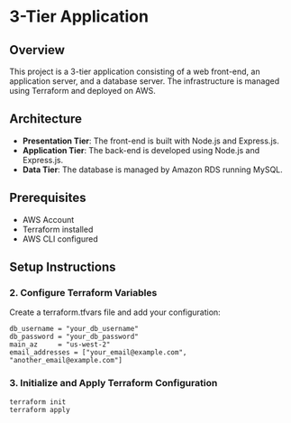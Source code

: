 # 3-Tier Application

## Overview
This project is a 3-tier application consisting of a web front-end, an application server, and a database server. The infrastructure is managed using Terraform and deployed on AWS.

## Architecture
- **Presentation Tier**: The front-end is built with Node.js and Express.js.
- **Application Tier**: The back-end is developed using Node.js and Express.js.
- **Data Tier**: The database is managed by Amazon RDS running MySQL.

## Prerequisites
- AWS Account
- Terraform installed
- AWS CLI configured

## Setup Instructions


### 2. Configure Terraform Variables
Create a terraform.tfvars file and add your configuration:
```
db_username = "your_db_username"
db_password = "your_db_password"
main_az     = "us-west-2"
email_addresses = ["your_email@example.com", "another_email@example.com"]
```
### 3. Initialize and Apply Terraform Configuration
```sh
terraform init
terraform apply
```
